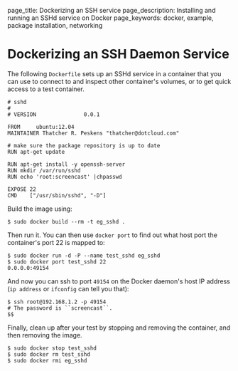 page_title: Dockerizing an SSH service
page_description: Installing and running an SSHd service on Docker
page_keywords: docker, example, package installation, networking

# Dockerizing an SSH Daemon Service

The following `Dockerfile` sets up an SSHd service in a container that you
can use to connect to and inspect other container's volumes, or to get
quick access to a test container.

    # sshd
    #
    # VERSION               0.0.1

    FROM     ubuntu:12.04
    MAINTAINER Thatcher R. Peskens "thatcher@dotcloud.com"

    # make sure the package repository is up to date
    RUN apt-get update

    RUN apt-get install -y openssh-server
    RUN mkdir /var/run/sshd
    RUN echo 'root:screencast' |chpasswd

    EXPOSE 22
    CMD    ["/usr/sbin/sshd", "-D"]

Build the image using:

    $ sudo docker build --rm -t eg_sshd .

Then run it. You can then use `docker port` to find out what host port
the container's port 22 is mapped to:

    $ sudo docker run -d -P --name test_sshd eg_sshd
    $ sudo docker port test_sshd 22
    0.0.0.0:49154

And now you can ssh to port `49154` on the Docker daemon's host IP
address (`ip address` or `ifconfig` can tell you that):

    $ ssh root@192.168.1.2 -p 49154
    # The password is ``screencast``.
    $$

Finally, clean up after your test by stopping and removing the
container, and then removing the image.

    $ sudo docker stop test_sshd
    $ sudo docker rm test_sshd
    $ sudo docker rmi eg_sshd

